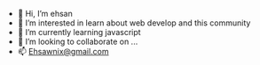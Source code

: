 - 👋 Hi, I’m ehsan
- 👀 I’m interested in learn about web develop and this community
- 🌱 I’m currently learning javascript
- 💞️ I’m looking to collaborate on ...
- 📫 Ehsawnix@gmail.com


